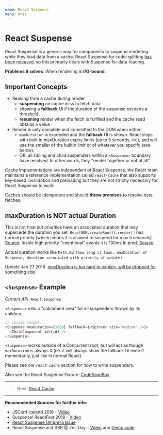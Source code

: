 ```yaml
---
name: React Suspense
menu: APIs
---
```


# React Suspense

React Suspense is a generic way for components to suspend rendering while they load data from a cache. React Suspense for code-splitting [has been released](https://reactjs.org/blog/2018/10/23/react-v-16-6.html), so this primarily deals with Suspense for data-loading.

**Problems it solves**: When rendering is **I/O-bound**.

## Important Concepts

- Reading from a cache during render
  - **suspending** on cache miss to fetch data
  - showing a **fallback** UI if the duration of the suspense exceeds a threshold
  - **resuming** render when the fetch is fulfilled and the cache read obtains a value
- Render is only complete and committed to the DOM when either:
  - `maxDuration` is exceeded and the **fallback** UI is shown. React ships with built in maxDuration expiry limits (up to 5 seconds, iirc), and will use the smaller of the builtin limit or of whatever you specify (see below).
  - OR: all sibling and child suspenders within a `<Suspense>` boundary have resolved. In other words, they "render together or not at all".

Cache implementations are independent of React Suspense;
the React team maintains a reference implementation called `react-cache`
that also supports key-based invalidation and preloading but they are not strictly necessary for React Suspense to work.

Caches should be idempotent and should **throw promises** to resolve data fetches.

## maxDuration is NOT actual Duration

This is not final but priorities have an associated duration that may supercede the duration you set. `ReactDOM.createRoot().render()` has normal priority (which means it is allowed to suspend for max 5 seconds). [Source](https://twitter.com/dan_abramov/status/1061344382375395329). Inside high priority "intentional" events it is 100ms in prod. [Source](https://twitter.com/dan_abramov/status/1055298410767675398?s=20)

Actual duration works like `Math.min(how long it took, maxDuration of Suspense, duration associated with priority of update)`.

Update Jan 27 2019: [maxDuration is too hard to explain, will be dropped for something else](https://twitter.com/sebmarkbage/status/1089704030920556549)

## `<Suspense>` Example

_Current API: `React.Suspense`_

`<Suspense>` sets a "catchment area" for all suspenders thrown by its children.

```js
// inside render...
<Suspense maxDuration={1000} fallback={<Spinner size="medium" />}>
  <ChildComponent id={id} />
</Suspense>
```

`<Suspense>` works outside of a Concurrent root, but will act as though `maxDuration` is always 0 (i.e. it will always show the fallback UI even if momentarily, just like in normal React)

Please see our `react-cache` section for how to write suspenders.

Also see the React Suspense Fixture: [CodeSandBox](https://codesandbox.io/s/w0n9ok3mqw)

---

> Next: [React Cache](/apis/react-cache.md)

---

**Recommended Sources for further info:**

- JSConf Iceland 2018 - [Video](https://www.youtube.com/watch?v=nLF0n9SACd4)
- Suspense! ReactFest 2018 - [Video](https://www.youtube.com/watch?v=6g3g0Q_XVb4)
- [React Suspense Umbrella Issue](https://github.com/facebook/react/issues/13206)
- React Suspense and SSR @ Zeit Day - [Video](https://www.youtube.com/watch?v=z-6JC0_cOns) and [Demo code](https://github.com/acdlite/suspense-ssr-demo)
